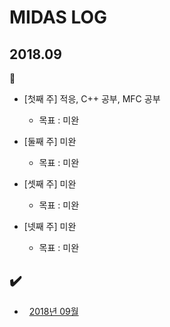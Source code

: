 # MIDAS LOG


## 2018.09
:memo:
* [첫째 주] 적응, C++ 공부, MFC 공부
  * 목표 : 미완

* [둘째 주] 미완
  * 목표 : 미완

* [셋째 주] 미완
  * 목표 : 미완

* [넷째 주] 미완
  * 목표 : 미완


## :heavy_check_mark:
* &nbsp; [2018년 09월](/contents/2018.09/09.md)

